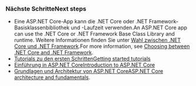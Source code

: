 ### <a name="next-steps"></a><span data-ttu-id="49f3d-101">Nächste Schritte</span><span class="sxs-lookup"><span data-stu-id="49f3d-101">Next steps</span></span>

* <span data-ttu-id="49f3d-102">Eine ASP.NET Core-App kann die .NET Core oder .NET Framework-Basisklassenbibliothek und -Laufzeit verwenden.</span><span class="sxs-lookup"><span data-stu-id="49f3d-102">An ASP.NET Core app can use the .NET Core or .NET Framework Base Class Library and runtime.</span></span> <span data-ttu-id="49f3d-103">Weitere Informationen finden Sie unter [Wahl zwischen .NET Core und .NET Framework](/dotnet/articles/standard/choosing-core-framework-server).</span><span class="sxs-lookup"><span data-stu-id="49f3d-103">For more information, see [Choosing between .NET Core and .NET Framework](/dotnet/articles/standard/choosing-core-framework-server).</span></span>
* [<span data-ttu-id="49f3d-104">Tutorials zu den ersten Schritten</span><span class="sxs-lookup"><span data-stu-id="49f3d-104">Getting started tutorials</span></span>](xref:tutorials/index)
* [<span data-ttu-id="49f3d-105">Einführung in ASP.NET Core</span><span class="sxs-lookup"><span data-stu-id="49f3d-105">Introduction to ASP.NET Core</span></span>](xref:index) 
* <span data-ttu-id="49f3d-106">[Grundlagen und Architektur von ASP.NET Core](xref:fundamentals/index)</span><span class="sxs-lookup"><span data-stu-id="49f3d-106">[ASP.NET Core architecture and fundamentals](xref:fundamentals/index).</span></span>